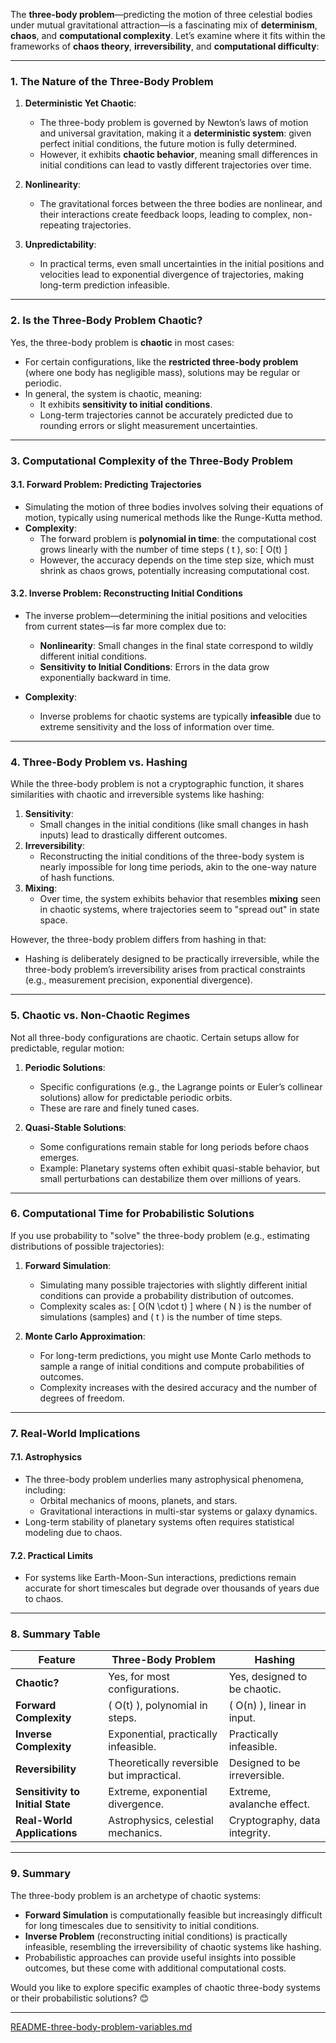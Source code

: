 The **three-body problem**—predicting the motion of three celestial bodies under mutual gravitational attraction—is a fascinating mix of **determinism**, **chaos**, and **computational complexity**. Let’s examine where it fits within the frameworks of **chaos theory**, **irreversibility**, and **computational difficulty**:

---

### **1. The Nature of the Three-Body Problem**
1. **Deterministic Yet Chaotic**:
   - The three-body problem is governed by Newton’s laws of motion and universal gravitation, making it a **deterministic system**: given perfect initial conditions, the future motion is fully determined.
   - However, it exhibits **chaotic behavior**, meaning small differences in initial conditions can lead to vastly different trajectories over time.

2. **Nonlinearity**:
   - The gravitational forces between the three bodies are nonlinear, and their interactions create feedback loops, leading to complex, non-repeating trajectories.

3. **Unpredictability**:
   - In practical terms, even small uncertainties in the initial positions and velocities lead to exponential divergence of trajectories, making long-term prediction infeasible.

---

### **2. Is the Three-Body Problem Chaotic?**
Yes, the three-body problem is **chaotic** in most cases:
- For certain configurations, like the **restricted three-body problem** (where one body has negligible mass), solutions may be regular or periodic.
- In general, the system is chaotic, meaning:
  - It exhibits **sensitivity to initial conditions**.
  - Long-term trajectories cannot be accurately predicted due to rounding errors or slight measurement uncertainties.

---

### **3. Computational Complexity of the Three-Body Problem**
#### **3.1. Forward Problem: Predicting Trajectories**
- Simulating the motion of three bodies involves solving their equations of motion, typically using numerical methods like the Runge-Kutta method.
- **Complexity**:
  - The forward problem is **polynomial in time**: the computational cost grows linearly with the number of time steps \( t \), so:
    \[
    O(t)
    \]
  - However, the accuracy depends on the time step size, which must shrink as chaos grows, potentially increasing computational cost.

#### **3.2. Inverse Problem: Reconstructing Initial Conditions**
- The inverse problem—determining the initial positions and velocities from current states—is far more complex due to:
  - **Nonlinearity**: Small changes in the final state correspond to wildly different initial conditions.
  - **Sensitivity to Initial Conditions**: Errors in the data grow exponentially backward in time.

- **Complexity**:
  - Inverse problems for chaotic systems are typically **infeasible** due to extreme sensitivity and the loss of information over time.

---

### **4. Three-Body Problem vs. Hashing**
While the three-body problem is not a cryptographic function, it shares similarities with chaotic and irreversible systems like hashing:
1. **Sensitivity**:
   - Small changes in the initial conditions (like small changes in hash inputs) lead to drastically different outcomes.
2. **Irreversibility**:
   - Reconstructing the initial conditions of the three-body system is nearly impossible for long time periods, akin to the one-way nature of hash functions.
3. **Mixing**:
   - Over time, the system exhibits behavior that resembles **mixing** seen in chaotic systems, where trajectories seem to "spread out" in state space.

However, the three-body problem differs from hashing in that:
- Hashing is deliberately designed to be practically irreversible, while the three-body problem’s irreversibility arises from practical constraints (e.g., measurement precision, exponential divergence).

---

### **5. Chaotic vs. Non-Chaotic Regimes**
Not all three-body configurations are chaotic. Certain setups allow for predictable, regular motion:
1. **Periodic Solutions**:
   - Specific configurations (e.g., the Lagrange points or Euler’s collinear solutions) allow for predictable periodic orbits.
   - These are rare and finely tuned cases.

2. **Quasi-Stable Solutions**:
   - Some configurations remain stable for long periods before chaos emerges.
   - Example: Planetary systems often exhibit quasi-stable behavior, but small perturbations can destabilize them over millions of years.

---

### **6. Computational Time for Probabilistic Solutions**
If you use probability to "solve" the three-body problem (e.g., estimating distributions of possible trajectories):
1. **Forward Simulation**:
   - Simulating many possible trajectories with slightly different initial conditions can provide a probability distribution of outcomes.
   - Complexity scales as:
     \[
     O(N \cdot t)
     \]
     where \( N \) is the number of simulations (samples) and \( t \) is the number of time steps.

2. **Monte Carlo Approximation**:
   - For long-term predictions, you might use Monte Carlo methods to sample a range of initial conditions and compute probabilities of outcomes.
   - Complexity increases with the desired accuracy and the number of degrees of freedom.

---

### **7. Real-World Implications**
#### **7.1. Astrophysics**
- The three-body problem underlies many astrophysical phenomena, including:
  - Orbital mechanics of moons, planets, and stars.
  - Gravitational interactions in multi-star systems or galaxy dynamics.
- Long-term stability of planetary systems often requires statistical modeling due to chaos.

#### **7.2. Practical Limits**
- For systems like Earth-Moon-Sun interactions, predictions remain accurate for short timescales but degrade over thousands of years due to chaos.

---

### **8. Summary Table**

| **Feature**                    | **Three-Body Problem**            | **Hashing**                   |
|---------------------------------|-----------------------------------|--------------------------------|
| **Chaotic?**                   | Yes, for most configurations.     | Yes, designed to be chaotic.  |
| **Forward Complexity**         | \( O(t) \), polynomial in steps.  | \( O(n) \), linear in input.  |
| **Inverse Complexity**         | Exponential, practically infeasible. | Practically infeasible.       |
| **Reversibility**              | Theoretically reversible but impractical. | Designed to be irreversible.  |
| **Sensitivity to Initial State** | Extreme, exponential divergence.  | Extreme, avalanche effect.    |
| **Real-World Applications**    | Astrophysics, celestial mechanics. | Cryptography, data integrity. |

---

### **9. Summary**
The three-body problem is an archetype of chaotic systems:
- **Forward Simulation** is computationally feasible but increasingly difficult for long timescales due to sensitivity to initial conditions.
- **Inverse Problem** (reconstructing initial conditions) is practically infeasible, resembling the irreversibility of chaotic systems like hashing.
- Probabilistic approaches can provide useful insights into possible outcomes, but these come with additional computational costs.

Would you like to explore specific examples of chaotic three-body systems or their probabilistic solutions? 😊


---

[README-three-body-problem-variables.md](https://t2m.io/qaq6xMu)
